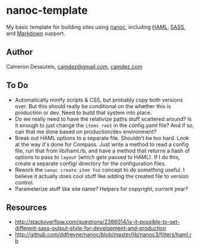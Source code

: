 # nanoc-template

My basic template for building sites using [nanoc](http://nanoc.stoneship.org/), including [HAML](http://haml-lang.com/), [SASS](http://sass-lang.com/), and [Markdown](http://daringfireball.net/projects/markdown/) support.

## Author

Cameron Desautels, <camdez@gmail.com>, [camdez.com](http://camdez.com)

## To Do

- Automatically minify scripts & CSS, but probably copy both versions over. But this should really be conditional on the whether this is production or dev.  Need to build that system into place.
- Do we really need to have the relativize paths stuff scattered around?  Is it enough to just change the `items_root` in the config.yaml file?  And if so, can that me done based on production/dev environment?
- Break out HAML options to a separate file.  Shouldn't be too hard. Look at the way it's done for Compass.  Just write a method to read a config file, run that from lib/haml.rb, and have a method that returns a hash of options to pass to `layout` (which gets passed to HAML).  If I do this, create a separate config/ directory for the configuration files.
- Rework the `nanoc create_item foo` concept to do something useful. I believe it actually does cool stuff like adding the created file to version control.
- Parameterize stuff like site name?  Helpers for copyright, current year?

## Resources

- http://stackoverflow.com/questions/2386014/is-it-possible-to-set-different-sass-output-style-for-development-and-production
- http://github.com/ddfreyne/nanoc/blob/master/lib/nanoc3/filters/haml.rb